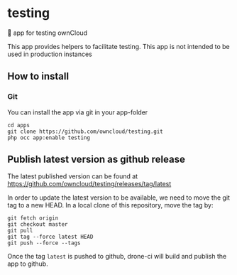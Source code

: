 # testing
🔧 app for testing ownCloud

This app provides helpers to facilitate testing. This app is not intended to be used in production instances

## How to install

### Git

You can install the app via git in your app-folder

```
cd apps
git clone https://github.com/owncloud/testing.git
php occ app:enable testing
```


## Publish latest version as github release

The latest published version can be found at https://github.com/owncloud/testing/releases/tag/latest

In order to update the latest version to be available, we need to move the git tag to a new HEAD.
In a local clone of this repository, move the tag by:

```
git fetch origin
git checkout master
git pull
git tag --force latest HEAD
git push --force --tags
```


Once the tag `latest` is pushed to github, drone-ci will build and publish the app to github.
